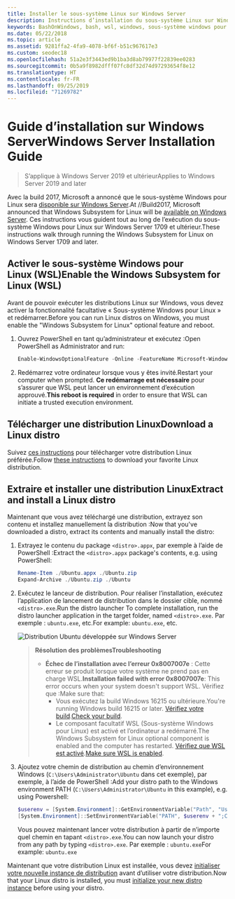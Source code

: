 ```yaml
---
title: Installer le sous-système Linux sur Windows Server
description: Instructions d’installation du sous-système Linux sur Windows Server.
keywords: BashOnWindows, bash, wsl, windows, sous-système windows pour linux, sous-système windows, ubuntu, windows server
ms.date: 05/22/2018
ms.topic: article
ms.assetid: 9281ffa2-4fa9-4078-bf6f-b51c967617e3
ms.custom: seodec18
ms.openlocfilehash: 51a2e3f3443ed9b1ba3d8ab79977f22839ee0283
ms.sourcegitcommit: 0b5a9f8982dfff07fc8df32d74d97293654f8e12
ms.translationtype: HT
ms.contentlocale: fr-FR
ms.lasthandoff: 09/25/2019
ms.locfileid: "71269782"
---
```

# <a name="windows-server-installation-guide"></a><span data-ttu-id="5a2c5-104">Guide d’installation sur Windows Server</span><span class="sxs-lookup"><span data-stu-id="5a2c5-104">Windows Server Installation Guide</span></span>

> <span data-ttu-id="5a2c5-105">S’applique à Windows Server 2019 et ultérieur</span><span class="sxs-lookup"><span data-stu-id="5a2c5-105">Applies to Windows Server 2019 and later</span></span>

<span data-ttu-id="5a2c5-106">Avec la build 2017, Microsoft a annoncé que le sous-système Windows pour Linux sera [disponible sur Windows Server](https://blogs.technet.microsoft.com/hybridcloud/2017/05/10/windows-server-for-developers-news-from-microsoft-build-2017/).</span><span class="sxs-lookup"><span data-stu-id="5a2c5-106">At //Build2017, Microsoft announced that Windows Subsystem for Linux will be [available on Windows Server](https://blogs.technet.microsoft.com/hybridcloud/2017/05/10/windows-server-for-developers-news-from-microsoft-build-2017/).</span></span>  <span data-ttu-id="5a2c5-107">Ces instructions vous guident tout au long de l’exécution du sous-système Windows pour Linux sur Windows Server 1709 et ultérieur.</span><span class="sxs-lookup"><span data-stu-id="5a2c5-107">These instructions walk through running the Windows Subsystem for Linux on Windows Server 1709 and later.</span></span>

## <a name="enable-the-windows-subsystem-for-linux-wsl"></a><span data-ttu-id="5a2c5-108">Activer le sous-système Windows pour Linux (WSL)</span><span class="sxs-lookup"><span data-stu-id="5a2c5-108">Enable the Windows Subsystem for Linux (WSL)</span></span>

<span data-ttu-id="5a2c5-109">Avant de pouvoir exécuter les distributions Linux sur Windows, vous devez activer la fonctionnalité facultative « Sous-système Windows pour Linux » et redémarrer.</span><span class="sxs-lookup"><span data-stu-id="5a2c5-109">Before you can run Linux distros on Windows, you must enable the "Windows Subsystem for Linux" optional feature and reboot.</span></span>

1. <span data-ttu-id="5a2c5-110">Ouvrez PowerShell en tant qu’administrateur et exécutez :</span><span class="sxs-lookup"><span data-stu-id="5a2c5-110">Open PowerShell as Administrator and run:</span></span>
    ```powershell
    Enable-WindowsOptionalFeature -Online -FeatureName Microsoft-Windows-Subsystem-Linux
    ```

2. <span data-ttu-id="5a2c5-111">Redémarrez votre ordinateur lorsque vous y êtes invité.</span><span class="sxs-lookup"><span data-stu-id="5a2c5-111">Restart your computer when prompted.</span></span> <span data-ttu-id="5a2c5-112">**Ce redémarrage est nécessaire** pour s’assurer que WSL peut lancer un environnement d’exécution approuvé.</span><span class="sxs-lookup"><span data-stu-id="5a2c5-112">**This reboot is required** in order to ensure that WSL can initiate a trusted execution environment.</span></span>

## <a name="download-a-linux-distro"></a><span data-ttu-id="5a2c5-113">Télécharger une distribution Linux</span><span class="sxs-lookup"><span data-stu-id="5a2c5-113">Download a Linux distro</span></span>

<span data-ttu-id="5a2c5-114">Suivez [ces instructions](install-manual.md) pour télécharger votre distribution Linux préférée.</span><span class="sxs-lookup"><span data-stu-id="5a2c5-114">Follow [these instructions](install-manual.md) to download your favorite Linux distribution.</span></span>

## <a name="extract-and-install-a-linux-distro"></a><span data-ttu-id="5a2c5-115">Extraire et installer une distribution Linux</span><span class="sxs-lookup"><span data-stu-id="5a2c5-115">Extract and install a Linux distro</span></span>
<span data-ttu-id="5a2c5-116">Maintenant que vous avez téléchargé une distribution, extrayez son contenu et installez manuellement la distribution :</span><span class="sxs-lookup"><span data-stu-id="5a2c5-116">Now that you've downloaded a distro, extract its contents and manually install the distro:</span></span>

1. <span data-ttu-id="5a2c5-117">Extrayez le contenu du package `<distro>.appx`, par exemple à l’aide de PowerShell :</span><span class="sxs-lookup"><span data-stu-id="5a2c5-117">Extract the `<distro>.appx` package's contents, e.g. using PowerShell:</span></span>

    ```powershell
    Rename-Item ./Ubuntu.appx ./Ubuntu.zip
    Expand-Archive ./Ubuntu.zip ./Ubuntu
    ```

2. <span data-ttu-id="5a2c5-118">Exécutez le lanceur de distribution. Pour réaliser l’installation, exécutez l’application de lancement de distribution dans le dossier cible, nommé `<distro>.exe`.</span><span class="sxs-lookup"><span data-stu-id="5a2c5-118">Run the distro launcher To complete installation, run the distro launcher application in the target folder, named `<distro>.exe`.</span></span> <span data-ttu-id="5a2c5-119">Par exemple : `ubuntu.exe`, etc.</span><span class="sxs-lookup"><span data-stu-id="5a2c5-119">For example: `ubuntu.exe`, etc.</span></span>

    ![Distribution Ubuntu développée sur Windows Server](media/server-appx-expand.png)

    > <span data-ttu-id="5a2c5-121">**Résolution des problèmes**</span><span class="sxs-lookup"><span data-stu-id="5a2c5-121">**Troubleshooting**</span></span>
    > * <span data-ttu-id="5a2c5-122">**Échec de l’installation avec l’erreur 0x8007007e** : Cette erreur se produit lorsque votre système ne prend pas en charge WSL.</span><span class="sxs-lookup"><span data-stu-id="5a2c5-122">**Installation failed with error 0x8007007e**: This error occurs when your system doesn't support WSL.</span></span> <span data-ttu-id="5a2c5-123">Vérifiez que :</span><span class="sxs-lookup"><span data-stu-id="5a2c5-123">Make sure that:</span></span>
    >   * <span data-ttu-id="5a2c5-124">Vous exécutez la build Windows 16215 ou ultérieure.</span><span class="sxs-lookup"><span data-stu-id="5a2c5-124">You're running Windows build 16215 or later.</span></span> <span data-ttu-id="5a2c5-125">[Vérifiez votre build](troubleshooting.md#check-your-build-number).</span><span class="sxs-lookup"><span data-stu-id="5a2c5-125">[Check your build](troubleshooting.md#check-your-build-number).</span></span>
    >   * <span data-ttu-id="5a2c5-126">Le composant facultatif WSL (Sous-système Windows pour Linux) est activé et l’ordinateur a redémarré.</span><span class="sxs-lookup"><span data-stu-id="5a2c5-126">The Windows Subsystem for Linux optional component is enabled and the computer has restarted.</span></span>  <span data-ttu-id="5a2c5-127">[Vérifiez que WSL est activé](troubleshooting.md#confirm-wsl-is-enabled).</span><span class="sxs-lookup"><span data-stu-id="5a2c5-127">[Make sure WSL is enabled](troubleshooting.md#confirm-wsl-is-enabled).</span></span>
    
3. <span data-ttu-id="5a2c5-128">Ajoutez votre chemin de distribution au chemin d’environnement Windows (`C:\Users\Administrator\Ubuntu` dans cet exemple), par exemple, à l’aide de PowerShell :</span><span class="sxs-lookup"><span data-stu-id="5a2c5-128">Add your distro path to the Windows environment PATH (`C:\Users\Administrator\Ubuntu` in this example), e.g. using Powershell:</span></span>
        
    ```powershell
    $userenv = [System.Environment]::GetEnvironmentVariable("Path", "User")
    [System.Environment]::SetEnvironmentVariable("PATH", $userenv + ";C:\Users\Administrator\Ubuntu", "User")
    ```
    <span data-ttu-id="5a2c5-129">Vous pouvez maintenant lancer votre distribution à partir de n’importe quel chemin en tapant `<distro>.exe`.</span><span class="sxs-lookup"><span data-stu-id="5a2c5-129">You can now launch your distro from any path by typing `<distro>.exe`.</span></span> <span data-ttu-id="5a2c5-130">Par exemple : `ubuntu.exe`</span><span class="sxs-lookup"><span data-stu-id="5a2c5-130">For example: `ubuntu.exe`</span></span>

<span data-ttu-id="5a2c5-131">Maintenant que votre distribution Linux est installée, vous devez [initialiser votre nouvelle instance de distribution](initialize-distro.md) avant d’utiliser votre distribution.</span><span class="sxs-lookup"><span data-stu-id="5a2c5-131">Now that your Linux distro is installed, you must [initialize your new distro instance](initialize-distro.md) before using your distro.</span></span>
